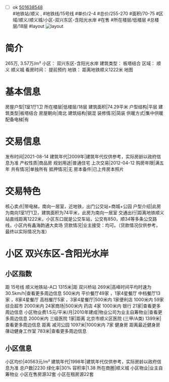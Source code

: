 - [ ] ok [501638548](https://bj.5i5j.com/ershoufang/501638548.html)  
 #地铁站/顺义 ,  #地铁线/15号线
#单价/2-4 #总价/255-270 #面积/70-75   #区域/顺义/顺义城/小区-双兴东区-含阳光水岸 #在售 #所在楼层/低楼层 #总楼层/18层 #layout 
![layout](http://image2a.5i5j.com/bdir/layout/3e3d01c4fc32402b99a34bf2deeac156.jpg_P5.jpg) 
# 简介 
 265万,  3.57万/m² 
小区： 双兴东区-含阳光水岸
建筑类型： 板塔结合
区域： 顺义 顺义城
看房时间： 提前预约
地铁： 距离地铁顺义1222米 地图
# 基本信息 
 房屋户型|1室1厅1卫
所在楼层|低楼层/18层
建筑面积|74.29平米
户型结构|平层
建筑类型|板塔结合
房屋朝向|南北
建筑结构|钢混
装修情况|简装
供暖方式|集中供暖
配备电梯|有
# 交易信息 
 发布时间|2021-08-14
建筑年代|2009年|建筑年代仅供参考，实际房龄以政府信息为准
产权性质|商品房
规划用途|普通住宅
上次交易|2012-04-12
购房年限|满五年
共有情况|单独所有
抵押情况|无
房本备件|已上传房本照片
# 交易特色 
 核心卖点|带电梯，南向一居室，近地铁，出门公交站+商城+公园
户型介绍|此房为南向1室1厅1卫，建筑面积为74平米，此房为南向一居室
交通出行|距离地铁顺义站直线距离1222米，小区东口就是公交车站，公交有850，顺34等多条公交路线，小区内有鑫海韵通大卖场
贷款情况|业主接受：均可。（贷款情况仅供参考，最终以实际情况为准）
# 小区 双兴东区-含阳光水岸
## 小区指数 
 距 15号线 顺义地铁站-A口 1315米|距 双兴桥站 269米|高峰时间平均时速为30.5km/h|查看更多周边信息
500米内 平价餐厅49家 ，1家4星餐厅
中档餐厅13家 ，8家4星餐厅
高档餐厅5家 ，3家4星餐厅|500米内 1家便利店
1000米内 59家综合超市
2000米内 24家商场|500米内 药店 4家
1000米内 银行 21家|查看更多周边信息
小区物业费1.5元/平米/月|2010年建成|物业公司为业主自筹物业|查看更多周边信息
2000米内 三级医院 1家|距离 北京市顺义区医院 (三甲/A类) 1399米|查看更多周边信息
距离 减河公园 1097米|1000米内 7家 健身房
距离最近健身房葎动健身工作室 783米|查看更多周边信息
## 小区信息 
 小区均价|40563元/m²
建筑年代|1998年|建筑年代仅供参考，实际房龄以政府信息为准
总户数|2230
绿化率|30%
容积率|1.38
所在商圈|顺义城
小区物业|业主自筹物业
小区在售房源32套
小区在租房源22套
